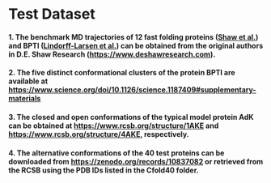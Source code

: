 # Test Dataset

#### 1. The benchmark MD trajectories of 12 fast folding proteins (<a href="https://www.science.org/doi/10.1126/science.1208351">Shaw et al.</a>) and BPTI (<a href="https://www.science.org/doi/10.1126/science.1187409">Lindorff-Larsen et al.</a>) can be obtained from the original authors in D.E. Shaw Research (https://www.deshawresearch.com).


#### 2. The five distinct conformational clusters of the protein BPTI are available at  https://www.science.org/doi/10.1126/science.1187409#supplementary-materials

#### 3. The closed and open conformations of the typical model protein AdK can be obtained at https://www.rcsb.org/structure/1AKE and https://www.rcsb.org/structure/4AKE, respectively.

#### 4. The alternative conformations of the 40 test proteins can be downloaded from https://zenodo.org/records/10837082 or retrieved from the RCSB using the PDB IDs listed in the Cfold40 folder.
